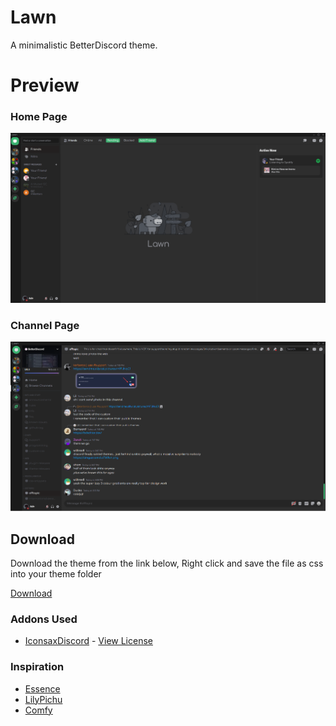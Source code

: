 # Lawn
 A minimalistic BetterDiscord theme.
 
# Preview
### Home Page
 ![Preview](https://raw.githubusercontent.com/4dvyte/Lawn-theme/main/preview/preview1.png)
 
### Channel Page
 ![Preview](https://raw.githubusercontent.com/4dvyte/Lawn-theme/main/preview/preview2.png)

## Download

Download the theme from the link below, Right click and save the file as css into your theme folder

[Download](https://raw.githubusercontent.com/4dvyte/Lawn-theme/main/lawn.theme.css)


### Addons Used
- [IconsaxDiscord](https://github.com/Lavender-Discord/IconsaxDiscord) - [View License](https://github.com/Lavender-Discord/IconsaxDiscord/blob/main/LICENSE)

### Inspiration
- [Essence](https://github.com/discord-extensions/essence)
- [LilyPichu](https://github.com/NYRI4/LilyPichu)
- [Comfy](https://github.com/Comfy-Themes/Discord)
